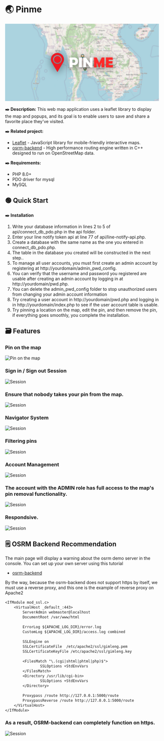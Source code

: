 # :earth_asia: Pinme
![Pinme](assets/img/Cover.jpg)

**:black_nib: Description:**
This web map application uses a leaflet library to display the map and popups, and its goal is to enable users to save and share a favorite place they've visited.

**:black_nib: Related project:**
- [Leaflet](https://github.com/Leaflet/Leaflet) - JavaScript library for mobile-friendly interactive maps.
- [osrm-backend](https://github.com/Project-OSRM/osrm-backend) - High performance routing engine written in C++ designed to run on OpenStreetMap data.

**:black_nib: Requirements:**
- PHP 8.0+
- PDO driver for mysql
- MySQL

## :green_circle: Quick Start
**:black_nib: Installation**
1. Write your database information in lines 2 to 5 of api/connect_db_pdo.php in the api folder.
2. Enter your line notify token api at line 77 of api/line-notify-api.php.
3. Create a database with the same name as the one you entered in connect_db_pdo.php.
4. The table in the database you created will be constructed in the next step..
5. To manage all user accounts, you must first create an admin account by registering at http://yourdomain/admin_pwd_config.
6. You can verify that the username and password you registered are usable after creating an admin account by logging in at http://yourdomain/pwd.php.
7. You can delete the admin_pwd_config folder to stop unauthorized users from changing your admin account information
8. Try creating a user account in http://yourdomain/pwd.php and logging in in http://yourdomain/index.php to see if the user account table is usable.
9. Try pinning a location on the map, edit the pin, and then remove the pin, if everything goes smoothly, you complete the installation.

## :card_file_box: Features
### Pin on the map
![Pin on the map](https://drive.google.com/uc?id=1zrT26AWy_tHVmBbJqX-3XVLQRAnHDJe7)

### Sign in / Sign out Session
![Session](https://drive.google.com/uc?id=1WKVCxaTomMELLSbmRQA21NGjetTqSphP)

### Ensure that nobody takes your pin from the map.
![Session](https://drive.google.com/uc?id=1GeqTYp1ClpeQmvZ23Av-QqCwfHVm59Y_)

### Navigator System
![Session](https://drive.google.com/uc?id=1_o_x9w4JVSlHKrdyek5leq2gtfKu_kBJ)

### Filtering pins
![Session](https://drive.google.com/uc?id=1AlMrhw8xNUFXSO2prbRjuRFzjn4Bm2iI)

### Account Management
![Session](https://drive.google.com/uc?id=17AtIQ_03vAWqSRNGHRSf7OUyGHVPpPW4)

### The account with the ADMIN role has full access to the map's pin removal functionality.
![Session](https://drive.google.com/uc?id=1Y3zl2oleo116w_3uPQglOVU6t11Raki3)

### Respondsive.
![Session](https://drive.google.com/uc?id=1I7xQw22N3Y4Dhoyvv-KGufW0PS7pAxDn)

## :spiral_notepad: OSRM Backend Recommendation
The main page will display a warning about the osrm demo server in the console. You can set up your own server using this tutorial
- [osrm-backend](https://github.com/Project-OSRM/osrm-backend)

By the way, because the osrm-backend does not support https by itself, we must use a reverse proxy, and this one is the example of reverse proxy on Apache2

```
<IfModule mod_ssl.c>
	<VirtualHost _default_:443>
		ServerAdmin webmaster@localhost
		DocumentRoot /var/www/html

		ErrorLog ${APACHE_LOG_DIR}/error.log
		CustomLog ${APACHE_LOG_DIR}/access.log combined

		SSLEngine on
		SSLCertificateFile	/etc/apache2/ssl/gimleng.pem
		SSLCertificateKeyFile /etc/apache2/ssl/gimleng.key

		<FilesMatch "\.(cgi|shtml|phtml|php)$">
				SSLOptions +StdEnvVars
		</FilesMatch>
		<Directory /usr/lib/cgi-bin>
				SSLOptions +StdEnvVars
		</Directory>
             
		Proxypass /route http://127.0.0.1:5000/route
		ProxypassReverse /route http://127.0.0.1:5000/route
	</VirtualHost>
</IfModule>
```

### As a result, OSRM-backend can completely function on https.
![Session](https://drive.google.com/uc?id=1lh-sFhAmIRgt60_LKfX6Vn2DGnz73umh)
